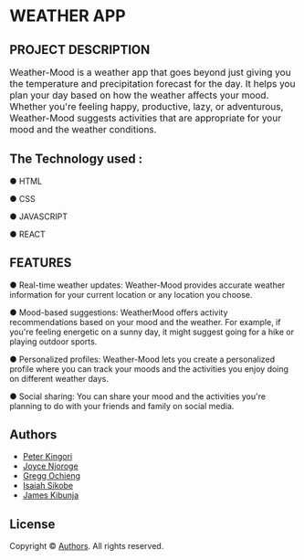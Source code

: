 <h1><strong>WEATHER APP</strong></h1>

<h2><strong>PROJECT DESCRIPTION</strong></h2>

<p><span style="font-size:16px">Weather-Mood is a weather app that goes beyond just giving you the temperature and precipitation forecast for the day. It helps you plan your day based on how the weather affects your mood. Whether you&#39;re feeling happy, productive, lazy, or adventurous, Weather-Mood suggests activities that are appropriate for your mood and the weather conditions.</span></p>

<h2><strong>The Technology used :</strong></h2>

<p>● HTML</p>

<p>● CSS</p>

<p>● JAVASCRIPT</p>

<p>● REACT</p>

<h2>FEATURES</h2>

<p>● Real-time weather updates: Weather-Mood provides accurate weather information for your current location or any location you choose.</p>

<p>● Mood-based suggestions: WeatherMood offers activity recommendations based on your mood and the weather. For example, if you&#39;re feeling energetic on a sunny day, it might suggest going for a hike or playing outdoor sports.</p>

<p>● Personalized profiles: Weather-Mood lets you create a personalized profile where you can track your moods and the activities you enjoy doing on different weather days.</p>

<p>● Social sharing: You can share your mood and the activities you&#39;re planning to do with your friends and family on social media.</p>

<h2>Authors</h2>

<ul>
	<li><a href="https://github.com/petersamson-kingori" target="_blank">Peter Kingori</a></li>
	<li><a href="https://github.com/joycenjoroge" target="_blank">Joyce Njoroge</a></li>
	<li><a href="https://github.com/Gregg7878" target="_blank">Gregg Ochieng</a></li>
	<li><a href="https://github.com/izazu" target="_blank">Isaiah Sikobe</a></li>
	<li><a href="https://github.com/Jameskibunja" target="_blank">James Kibunja</a></li>
</ul>

<h2>License</h2>

<p>Copyright &copy;&nbsp;<a href="https://github.com/Jameskibunja/Weather-App-G5">Authors</a>. All rights reserved.</p>


